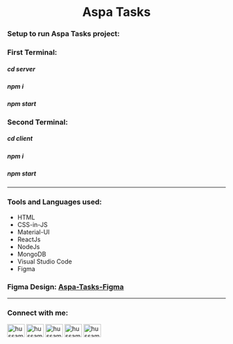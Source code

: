 <h1 align = "center">Aspa Tasks</h1>

### Setup to run Aspa Tasks project:

<h3> First Terminal: </h3>
<h5>cd server</h5>
<h5>npm i</h5>
<h5>npm start</h5>

<h3> Second Terminal: </h3>
<h5>cd client</h5>
<h5>npm i</h5>
<h5>npm start</h5>

<hr>

### Tools and Languages used:

- HTML
- CSS-in-JS
- Material-UI
- ReactJs
- NodeJs
- MongoDB
- Visual Studio Code
- Figma

### Figma Design: [Aspa-Tasks-Figma](https://www.behance.net/gallery/174290443/Aspa-Tasks)

<hr>

### Connect with me:

<p align="left">
<a href="https://linkedin.com/in/hussam-odeh-5b4775255" target="blank"><img align="center" src="https://raw.githubusercontent.com/rahuldkjain/github-profile-readme-generator/master/src/images/icons/Social/linked-in-alt.svg" alt="hussam odeh" height="30" width="40" /></a>
<a href="https://instagram.com/hussam_odeh9" target="blank"><img align="center" src="https://raw.githubusercontent.com/rahuldkjain/github-profile-readme-generator/master/src/images/icons/Social/instagram.svg" alt="hussam_odeh9" height="30" width="40" /></a>
<a href="http://wa.link/epc5d1" target="blank"><img align="center" src="https://raw.githubusercontent.com/rahuldkjain/github-profile-readme-generator/master/src/images/icons/Social/whatsapp.svg" alt="hussam_odeh9" height="30" width="40" /></a>
<a href="https://fb.com/hussam.odeh.5" target="blank"><img align="center" src="https://raw.githubusercontent.com/rahuldkjain/github-profile-readme-generator/master/src/images/icons/Social/facebook.svg" alt="hussam odeh" height="30" width="40" /></a>
 <a href="https://codepen.io/hussamodeh12" target="blank"><img align="center" src="https://raw.githubusercontent.com/rahuldkjain/github-profile-readme-generator/master/src/images/icons/Social/codepen.svg" alt="hussamodeh12" height="30" width="40" /></a>
